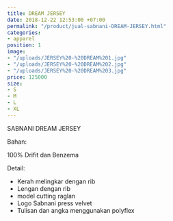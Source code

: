 ```yaml
---
title: DREAM JERSEY
date: 2018-12-22 12:53:00 +07:00
permalink: "/product/jual-sabnani-DREAM-JERSEY.html"
categories:
- apparel
position: 1
image:
- "/uploads/JERSEY%20-%20DREAM%201.jpg"
- "/uploads/JERSEY%20-%20DREAM%202.jpg"
- "/uploads/JERSEY%20-%20DREAM%203.jpg"
price: 125000
size:
- S
- M
- L
- XL
---
```


SABNANI
DREAM JERSEY

Bahan:

100% Drifit dan Benzema


Detail:

- Kerah melingkar dengan rib
- Lengan dengan rib
- model cutting raglan
- Logo Sabnani press velvet
- Tulisan dan angka menggunakan polyflex